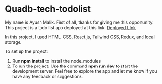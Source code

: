 
# Quadb-tech-todolist
My name is Ayush Malik. First of all, thanks for giving me this opportunity. This project is a todo list app deployed at this link.
[Deployed LInk](https://ayushmaliktodolist.netlify.app/)

In this project, I used HTML, CSS, React.js, Tailwind CSS, Redux, and local storage.

To set up the project:

1. Run **npm install** to install the node_modules.
2. To run the project: Use the command **npm run dev** to start the development server.
Feel free to explore the app and let me know if you have any feedback or suggestions.
